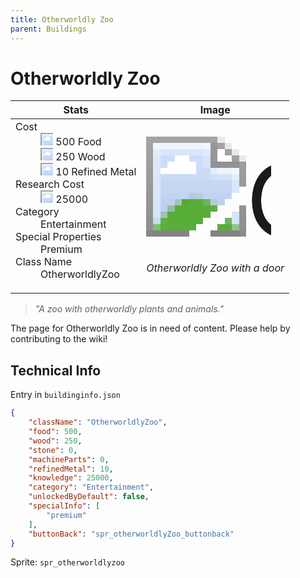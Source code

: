 ```yaml
---
title: Otherworldly Zoo
parent: Buildings
---
```

# Otherworldly Zoo

[//]: # (Pre-generated content)
<table><thead><tr><th>Stats</th><th>Image</th></tr></thead><tbody><tr><td><dl><dt>Cost</dt><dd><div class="resource-icon"><img style="object-position: -1009px -533px;" src="https://tfe2-wiki.github.io/assets/sprites.png"></div> 500 Food<br><div class="resource-icon"><img style="object-position: -637px -751px;" src="https://tfe2-wiki.github.io/assets/sprites.png"></div> 250 Wood<br><div class="resource-icon"><img style="object-position: -795px -775px;" src="https://tfe2-wiki.github.io/assets/sprites.png"></div> 10 Refined Metal</dd><dt>Research Cost</dt><dd><div class="resource-icon"><img style="object-position: -268px -522px;" src="https://tfe2-wiki.github.io/assets/sprites.png"></div> 25000</dd><dt>Category</dt><dd>Entertainment</dd><dt>Special Properties</dt><dd>Premium</dd><dt>Class Name</dt><dd>OtherworldlyZoo</dd></dl></td><td><style>.building-image {width: 200px;height: 200px;overflow: hidden;position: relative;}.building-image img {image-rendering: pixelated;object-fit: none;transform: scale(10);transform-origin: left top;position: absolute;left: 0;top: 0;}.resource-image {width: 200px;height: 200px;overflow: hidden;position: relative;}.resource-image img {image-rendering: pixelated;object-fit: none;transform: scale(20);transform-origin: left top;position: absolute;left: 0;top: 0;}.building-icon {width: 20px;height: 20px;overflow: hidden;position: relative;display: inline-block;}.building-icon img {image-rendering: pixelated;object-fit: none;transform: scale(1);transform-origin: left top;position: absolute;left: 0;top: 0;}.resource-icon {width: 20px;height: 20px;overflow: hidden;position: relative;display: inline-block;}.resource-icon img {image-rendering: pixelated;object-fit: none;transform: scale(2);transform-origin: left top;position: absolute;left: 0;top: 0;}</style><div class="building-image"><img style="object-position: -807px -969px;" src="https://tfe2-wiki.github.io/assets/sprites.png" alt="Otherworldly Zoo Back"><img style="object-position: -573px -223px;" src="https://tfe2-wiki.github.io/assets/sprites.png" alt="Otherworldly Zoo"></div><i>Otherworldly Zoo with a door</i></td></tr></tbody></table><blockquote><i>"A zoo with otherworldly plants and animals."</i></blockquote>

The page for Otherworldly Zoo is in need of content. Please help by contributing to the wiki!

## Technical Info
Entry in `buildinginfo.json`

```json
{
    "className": "OtherworldlyZoo",
    "food": 500,
    "wood": 250,
    "stone": 0,
    "machineParts": 0,
    "refinedMetal": 10,
    "knowledge": 25000,
    "category": "Entertainment",
    "unlockedByDefault": false,
    "specialInfo": [
        "premium"
    ],
    "buttonBack": "spr_otherworldlyZoo_buttonback"
}
```

Sprite: `spr_otherworldlyzoo`

